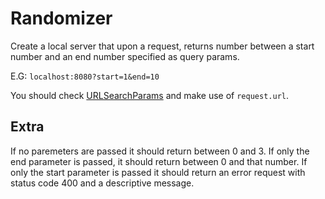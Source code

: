 # Randomizer

Create a local server that upon a request, returns number between a start number and an end number specified as query params.

E.G: `localhost:8080?start=1&end=10`

You should check [URLSearchParams](https://developer.mozilla.org/en-US/docs/Web/API/URLSearchParams) and make use of `request.url`.

## Extra

If no paremeters are passed it should return between 0 and 3. If only the end parameter is passed, it should return between 0 and that number. If only the start parameter is passed it should return an error request with status code 400 and a descriptive message.
